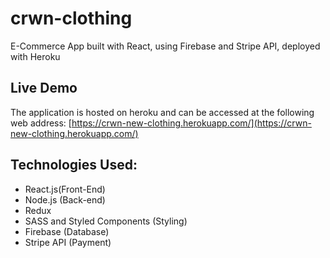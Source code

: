 # crwn-clothing

E-Commerce App built with React, using Firebase and Stripe API, deployed with Heroku

## Live Demo

The application is hosted on heroku and can be accessed at the following web address: [https://crwn-new-clothing.herokuapp.com/](https://crwn-new-clothing.herokuapp.com/)

## Technologies Used:

- React.js(Front-End)
- Node.js (Back-end)
- Redux
- SASS and Styled Components (Styling)
- Firebase (Database)
- Stripe API (Payment)